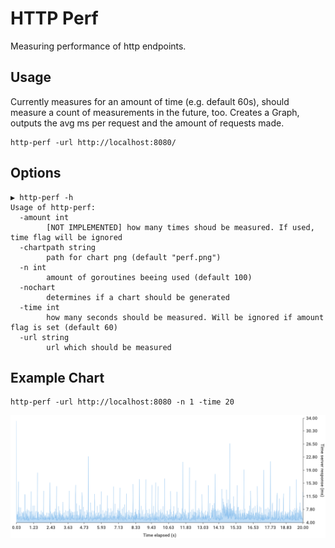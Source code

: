 # HTTP Perf

Measuring performance of http endpoints.

## Usage

Currently measures for an amount of time (e.g. default 60s), should measure a count of measurements in the future, too.
Creates a Graph, outputs the avg ms per request and the amount of requests made.

```
http-perf -url http://localhost:8080/
```

## Options
```
▶ http-perf -h
Usage of http-perf:
  -amount int
        [NOT IMPLEMENTED] how many times shoud be measured. If used, time flag will be ignored
  -chartpath string
        path for chart png (default "perf.png")
  -n int
        amount of goroutines beeing used (default 100)
  -nochart
        determines if a chart should be generated
  -time int
        how many seconds should be measured. Will be ignored if amount flag is set (default 60)
  -url string
        url which should be measured
```

## Example Chart

```
http-perf -url http://localhost:8080 -n 1 -time 20
```

![](./perf_example.png)